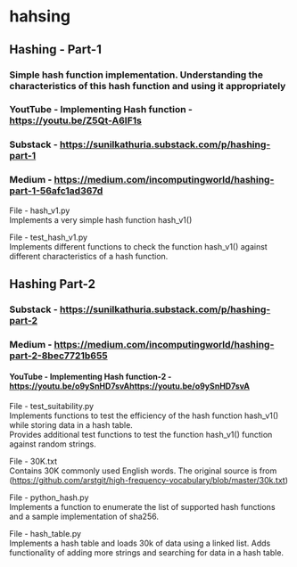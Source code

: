 # hahsing

## Hashing - Part-1  
### Simple hash function implementation. Understanding the characteristics of this hash function and using it appropriately  
### YoutTube - Implementing Hash function - https://youtu.be/Z5Qt-A6IF1s  
### Substack - https://sunilkathuria.substack.com/p/hashing-part-1
### Medium - https://medium.com/incomputingworld/hashing-part-1-56afc1ad367d
File - hash_v1.py  
Implements a very simple hash function hash_v1()  

File - test_hash_v1.py   
Implements different functions to check the function hash_v1() against different characteristics of a hash function.  

## Hashing Part-2
### Substack - https://sunilkathuria.substack.com/p/hashing-part-2  
### Medium -   https://medium.com/incomputingworld/hashing-part-2-8bec7721b655  
#### YouTube - Implementing Hash function-2 - https://youtu.be/o9ySnHD7svAhttps://youtu.be/o9ySnHD7svA  

File - test_suitability.py  
Implements functions to test the efficiency of the hash function hash_v1() while storing data in a hash table.  
Provides additional test functions to test the function hash_v1() function against random strings.

File - 30K.txt  
Contains 30K commonly used English words. The original source is from (https://github.com/arstgit/high-frequency-vocabulary/blob/master/30k.txt)

File - python_hash.py  
Implements a function to enumerate the list of supported hash functions and a sample implementation of sha256.  

File - hash_table.py  
Implements a hash table and loads 30k of data using a linked list. Adds functionality of adding more strings and searching for data in a hash table.


